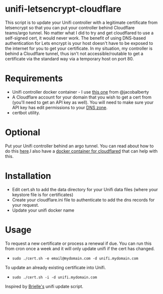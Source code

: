 # unifi-letsencrypt-cloudflare
<p>

This script is to update your Unifi controller with a legitimate certificate
from letsencrypt so that you can put your controller behind Cloudflare
teams/argo tunnel. No matter what I did to try and get cloudflared to use a
self-signed cert, it would never work. The benefit of using DNS-based
authentication for Lets encrypt is your host doesn't have to be exposed to the
internet for you to get your certificate. In my situation, my controller is
behind a Cloudflare tunnel, thus isn't not accessible/routable to get a
certificate via the standard way via a temporary host on port 80. 

# Requirements
* Unifi controller docker container - I use [this one](https://hub.docker.com/r/jacobalberty/unifi/) from @jacobalberty
* A Cloudflare account for your domain that you wish to get a cert from (you'll
need to get an API key as well). You will need to make sure your API key has
edit permissions to your [DNS
zone](https://developers.cloudflare.com/api/tokens/create). 
* certbot utility. 

# Optional 
Put your Unifi controller behind an argo tunnel. You can read about how to do
this [here](https://omar2cloud.github.io/cloudflare/cloudflared/cloudflare/).I
also have a [docker container for
cloudflared](https://github.com/bdwilson/cloudflared-docker) that can help with
this.

# Installation
* Edit cert.sh to add the data directory for your Unifi data files (where your
keystore file is for certificates)
* Create your cloudflare.ini file to authenticate to add the dns records for
your request.
* Update your unifi docker name

# Usage
To request a new certificate or process a renewal if due.  You can run this
from cron once a week and it will only update unifi if the cert has changed.
* `sudo ./cert.sh -e email@mydomain.com -d unifi.mydomain.com`

To update an already existing certificate into Unifi. 
* `sudo ./cert.sh -i -d unifi.mydomain.com`

Inspired by
[Brielle's](https://source.sosdg.org/brielle/lets-encrypt-scripts/src/branch/master/gen-unifi-cert.sh) unifi update script.
